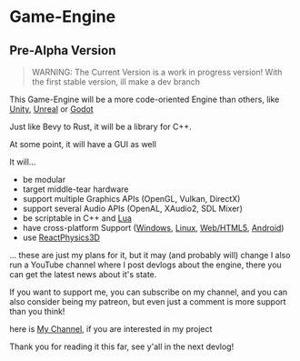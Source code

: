 # Game-Engine
## Pre-Alpha Version

> WARNING: The Current Version is a work in progress version!
> With the first stable version, ill make a dev branch

This Game-Engine will be a more code-oriented Engine than others, like [Unity](https://unity.com/), [Unreal](https://www.unrealengine.com/en-US) or [Godot](https://godotengine.org/)

Just like Bevy to Rust,
it will be a library for C++.

At some point, it will have a GUI as well

It will...
- be modular
- target middle-tear hardware
- support multiple Graphics APIs (OpenGL, Vulkan, DirectX)
- support several Audio APIs (OpenAL, XAudio2, SDL Mixer)
- be scriptable in C++ and [Lua](https://www.lua.org/about.html)
- have cross-platform Support ([Windows](https://www.mingw-w64.org/), [Linux](https://gcc.gnu.org/), [Web/HTML5](https://emscripten.org/), [Android](https://developer.android.com))
- use [ReactPhysics3D](https://reactphysics3d.com)

... these are just my plans for it, but it may (and probably will) change
I also run a YouTube channel where I post devlogs about the engine, there you can get the latest news about it's state.

If you want to support me, you can subscribe on my channel, and you can also consider being my patreon, but even just a comment is more support than you think!

here is [My Channel](https://www.youtube.com/channel/UCR8z9TUZnUDvs0XR0DUEnmw), if you are interested in my project

Thank you for reading it this far, see y'all in the next devlog!
